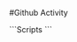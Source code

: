 #Github Activity
<html>
    <head>
	  <!-- github calendar css -->
        <link rel="stylesheet" href="plugins/github-calendar/dist/github-calendar.css">
        <!-- github activity css -->    
        <link rel="stylesheet" href="//cdnjs.cloudflare.com/ajax/libs/octicons/2.0.2/octicons.min.css">
        <link rel="stylesheet" href="plugins/github-activity/github-activity-0.1.5.min.css">
    </head>
    <body>
        <div id="github-graph" class="github-graph"></div>           
        <div id="ghfeed" class="ghfeed"></div>    
	 ```Scripts
    		<script type="text/javascript" src="plugins/github-calendar/dist/github-calendar.min.js"></script>
    		<script type="text/javascript" src="//cdnjs.cloudflare.com/ajax/libs/mustache.js/0.7.2/mustache.min.js"></script>
     		<script type="text/javascript" src="assets/plugins/github-activity/github-activity-0.1.5.min.js"></script>
     		<script type="text/javascript" src="js/main.js"></script> 
	 ```
</body>
</html>
